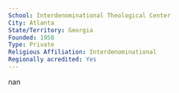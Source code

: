 ```yaml
---
School: Interdenominational Theological Center
City: Atlanta
State/Territory: Georgia
Founded: 1958
Type: Private
Religious Affiliation: Interdenominational
Regionally acredited: Yes
---
```

nan